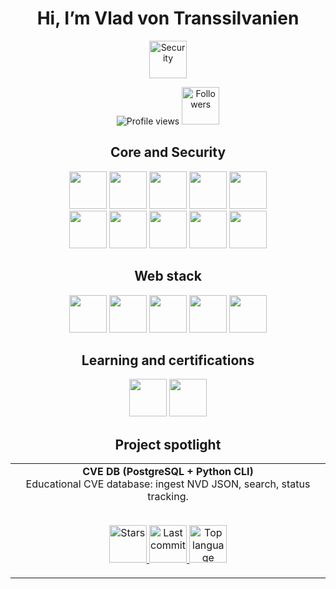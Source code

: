 <h1 align="center">Hi, I’m Vlad von Transsilvanien</h1>

<p align="center">
  <img src="https://img.shields.io/badge/Focus-Cybersecurity-blue?style=for-the-badge" alt="Security" height="60" />
</p>

<p align="center">
  <img src="https://visitor-badge.laobi.icu/badge?page_id=vladvontranssilvanien.vladvontranssilvanien" alt="Profile views" />
  <img src="https://img.shields.io/github/followers/vladvontranssilvanien?label=Followers&style=for-the-badge" alt="Followers" height="60" />
</p>

<div align="center">

## Core and Security
<img src="https://img.shields.io/badge/Linux-FCC624?logo=linux&logoColor=black&style=for-the-badge" height="60" />
<img src="https://img.shields.io/badge/Kali_Linux-557C94?logo=kalilinux&logoColor=white&style=for-the-badge" height="60" />
<img src="https://img.shields.io/badge/Python-3776AB?logo=python&logoColor=white&style=for-the-badge" height="60" />
<img src="https://img.shields.io/badge/Bash-4EAA25?logo=gnubash&logoColor=white&style=for-the-badge" height="60" />
<img src="https://img.shields.io/badge/Git-F05032?logo=git&logoColor=white&style=for-the-badge" height="60" />
<br>
<img src="https://img.shields.io/badge/GitHub-181717?logo=github&logoColor=white&style=for-the-badge" height="60" />
<img src="https://img.shields.io/badge/Wireshark-1679A7?logo=wireshark&logoColor=white&style=for-the-badge" height="60" />
<img src="https://img.shields.io/badge/Docker-2496ED?logo=docker&logoColor=white&style=for-the-badge" height="60" />
<img src="https://img.shields.io/badge/PostgreSQL-4169E1?logo=postgresql&logoColor=white&style=for-the-badge" height="60" />
<img src="https://img.shields.io/badge/SQLite-003B57?logo=sqlite&logoColor=white&style=for-the-badge" height="60" />

## Web stack
<img src="https://img.shields.io/badge/HTML5-E34F26?logo=html5&logoColor=white&style=for-the-badge" height="60" />
<img src="https://img.shields.io/badge/CSS3-1572B6?logo=css3&logoColor=white&style=for-the-badge" height="60" />
<img src="https://img.shields.io/badge/JavaScript-F7DF1E?logo=javascript&logoColor=black&style=for-the-badge" height="60" />
<img src="https://img.shields.io/badge/React-61DAFB?logo=react&logoColor=20232A&style=for-the-badge" height="60" />
<img src="https://img.shields.io/badge/Vite-646CFF?logo=vite&logoColor=white&style=for-the-badge" height="60" />

## Learning and certifications
<img src="https://img.shields.io/badge/CompTIA_Security%2B-in_progress-ED1C24?logo=comptia&logoColor=white&style=for-the-badge" height="60" />
<img src="https://img.shields.io/badge/CompTIA_Tech%2B-in_progress-ED1C24?logo=comptia&logoColor=white&style=for-the-badge" height="60" />

## Project spotlight
<div align="center">

<table>
  <tr>
    <td align="center" width="100%">
      <b>CVE DB (PostgreSQL + Python CLI)</b><br/>
      Educational CVE database: ingest NVD JSON, search, status tracking.
      <br/><br/>
      <p align="center">
        <a href="https://github.com/vladvontranssilvanien/cvedb-pg">
          <img alt="Stars" src="https://img.shields.io/github/stars/vladvontranssilvanien/cvedb-pg?style=for-the-badge" height="60" />
        </a>
        <a href="https://github.com/vladvontranssilvanien/cvedb-pg">
          <img alt="Last commit" src="https://img.shields.io/github/last-commit/vladvontranssilvanien/cvedb-pg?color=blue&style=for-the-badge" height="60" />
        </a>
        <a href="https://github.com/vladvontranssilvanien/cvedb-pg">
          <img alt="Top language" src="https://img.shields.io/github/languages/top/vladvontranssilvanien/cvedb-pg?style=for-the-badge" height="60" />
        </a>
      </p>
    </td>
  </tr>
</table>

</div>

</div>









